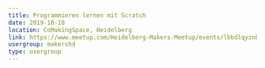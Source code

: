 ```yaml
---
title: Programmieren lernen mit Scratch
date: 2019-10-18
location: CoMakingSpace, Heidelberg
link: https://www.meetup.com/Heidelberg-Makers-Meetup/events/lbbdlqyznbxb/
usergroup: makershd
type: usergroup
---
```

